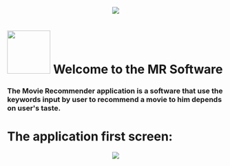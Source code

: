 
<p align="center"><img src="https://user-images.githubusercontent.com/59677362/129116148-94d67df0-5712-4a88-abc2-ae4baca5dd27.png" /></p>

# <img src="https://user-images.githubusercontent.com/59677362/129117151-416fb116-7e75-41b7-9957-f6619da2c6ad.gif" width=100 /> Welcome to the MR Software

### The Movie Recommender application is a software that use the keywords input by user to recommend a movie to him depends on user's taste.



# The application first screen:
<p align="center"> <img src="https://user-images.githubusercontent.com/59677362/129115543-fda440c2-edee-4992-add8-dac03826f252.PNG" /> </p>

